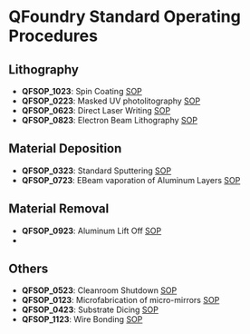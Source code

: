 # QFoundry Standard Operating Procedures

## Lithography
- **QFSOP_1023**: Spin Coating [SOP](https://github.com/tii-qfoundry/SOP/blob/main/QFSOP_1023.md)
- **QFSOP_0223**: Masked UV photolitography [SOP](https://github.com/tii-qfoundry/SOP/blob/main/mask_uvlitho.md)
- **QFSOP_0623**: Direct Laser Writing [SOP](https://github.com/tii-qfoundry/SOP/blob/main/QFSOP_0623.md)
- **QFSOP_0823**: Electron Beam Lithography [SOP](https://github.com/tii-qfoundry/SOP/blob/main/QFSOP_0823.md)

## Material Deposition
- **QFSOP_0323**: Standard Sputtering [SOP](https://github.com/tii-qfoundry/SOP/blob/main/sputtering_general.md)
- **QFSOP_0723**: EBeam vaporation of Aluminum Layers [SOP](https://github.com/tii-qfoundry/SOP/blob/main/QFSOP_0723.md)


## Material Removal
- **QFSOP_0923**: Aluminum Lift Off [SOP](https://github.com/tii-qfoundry/SOP/blob/main/QFSOP_0923.md)
- 
## Others
- **QFSOP_0523**: Cleanroom Shutdown [SOP](https://github.com/tii-qfoundry/SOP/blob/main/QFSOP_0523%20Shutdown.md) 
- **QFSOP_0123**: Microfabrication of micro-mirrors [SOP](https://github.com/tii-qfoundry/SOP/blob/main/micro-mirrors.md)
- **QFSOP_0423**: Substrate Dicing [SOP](https://github.com/tii-qfoundry/SOP/blob/main/QFSOP_0423%20dicing.md)
- **QFSOP_1123**: Wire Bonding [SOP](https://github.com/tii-qfoundry/SOP/blob/main/QFSOP_1123.md)

